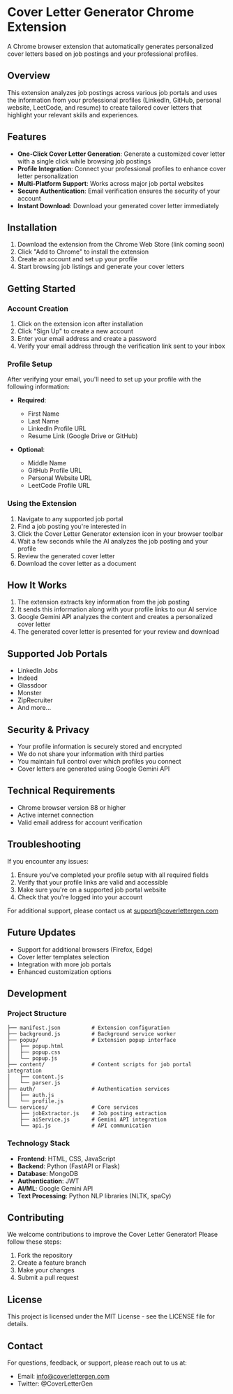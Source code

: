 # Cover Letter Generator Chrome Extension

A Chrome browser extension that automatically generates personalized cover letters based on job postings and your professional profiles.

## Overview

This extension analyzes job postings across various job portals and uses the information from your professional profiles (LinkedIn, GitHub, personal website, LeetCode, and resume) to create tailored cover letters that highlight your relevant skills and experiences.

## Features

- **One-Click Cover Letter Generation**: Generate a customized cover letter with a single click while browsing job postings
- **Profile Integration**: Connect your professional profiles to enhance cover letter personalization
- **Multi-Platform Support**: Works across major job portal websites
- **Secure Authentication**: Email verification ensures the security of your account
- **Instant Download**: Download your generated cover letter immediately

## Installation

1. Download the extension from the Chrome Web Store (link coming soon)
2. Click "Add to Chrome" to install the extension
3. Create an account and set up your profile
4. Start browsing job listings and generate your cover letters

## Getting Started

### Account Creation

1. Click on the extension icon after installation
2. Click "Sign Up" to create a new account
3. Enter your email address and create a password
4. Verify your email address through the verification link sent to your inbox

### Profile Setup

After verifying your email, you'll need to set up your profile with the following information:

- **Required**:
  - First Name
  - Last Name
  - LinkedIn Profile URL
  - Resume Link (Google Drive or GitHub)
  
- **Optional**:
  - Middle Name
  - GitHub Profile URL
  - Personal Website URL
  - LeetCode Profile URL

### Using the Extension

1. Navigate to any supported job portal
2. Find a job posting you're interested in
3. Click the Cover Letter Generator extension icon in your browser toolbar
4. Wait a few seconds while the AI analyzes the job posting and your profile
5. Review the generated cover letter
6. Download the cover letter as a document

## How It Works

1. The extension extracts key information from the job posting
2. It sends this information along with your profile links to our AI service
3. Google Gemini API analyzes the content and creates a personalized cover letter
4. The generated cover letter is presented for your review and download

## Supported Job Portals

- LinkedIn Jobs
- Indeed
- Glassdoor
- Monster
- ZipRecruiter
- And more...

## Security & Privacy

- Your profile information is securely stored and encrypted
- We do not share your information with third parties
- You maintain full control over which profiles you connect
- Cover letters are generated using Google Gemini API

## Technical Requirements

- Chrome browser version 88 or higher
- Active internet connection
- Valid email address for account verification

## Troubleshooting

If you encounter any issues:

1. Ensure you've completed your profile setup with all required fields
2. Verify that your profile links are valid and accessible
3. Make sure you're on a supported job portal website
4. Check that you're logged into your account

For additional support, please contact us at support@coverlettergen.com

## Future Updates

- Support for additional browsers (Firefox, Edge)
- Cover letter templates selection
- Integration with more job portals
- Enhanced customization options

## Development

### Project Structure

```
├── manifest.json          # Extension configuration
├── background.js          # Background service worker
├── popup/                 # Extension popup interface
│   ├── popup.html
│   ├── popup.css
│   └── popup.js
├── content/               # Content scripts for job portal integration
│   ├── content.js
│   └── parser.js
├── auth/                  # Authentication services
│   ├── auth.js
│   └── profile.js
└── services/              # Core services
    ├── jobExtractor.js    # Job posting extraction
    ├── aiService.js       # Gemini API integration
    └── api.js             # API communication
```

### Technology Stack

- **Frontend**: HTML, CSS, JavaScript
- **Backend**: Python (FastAPI or Flask)
- **Database**: MongoDB
- **Authentication**: JWT
- **AI/ML**: Google Gemini API
- **Text Processing**: Python NLP libraries (NLTK, spaCy)

## Contributing

We welcome contributions to improve the Cover Letter Generator! Please follow these steps:

1. Fork the repository
2. Create a feature branch
3. Make your changes
4. Submit a pull request

## License

This project is licensed under the MIT License - see the LICENSE file for details.

## Contact

For questions, feedback, or support, please reach out to us at:
- Email: info@coverlettergen.com
- Twitter: @CoverLetterGen
